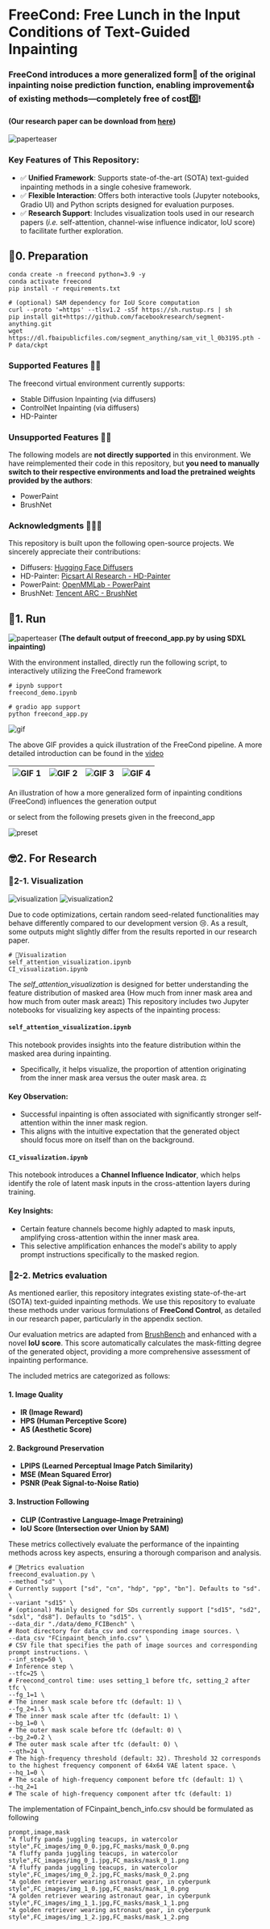 # FreeCond: Free Lunch in the Input Conditions of Text-Guided Inpainting
### FreeCond introduces a more generalized form💪 of the original inpainting noise prediction function, enabling improvement👍 of existing methods—completely free of cost0️⃣!
#### (Our research paper can be download from [here](./FreeCond%20Free%20Lunch%20in%20the%20Input%20Conditions%20of%20Text-Guided%20Inpainting.pdf))
![paperteaser](./demo_out/paper_teaser.jpg)
### Key Features of This Repository:
* ✅ **Unified Framework**: Supports state-of-the-art (SOTA) text-guided inpainting methods in a single cohesive framework.
* ✅ **Flexible Interaction**: Offers both interactive tools (Jupyter notebooks, Gradio UI) and Python scripts designed for evaluation purposes.
* ✅ **Research Support**: Includes visualization tools used in our research papers (*i.e.* self-attention, channel-wise influence indicator, IoU score) to facilitate further exploration.

## 🦦0. Preparation
```
conda create -n freecond python=3.9 -y
conda activate freecond
pip install -r requirements.txt

# (optional) SAM dependency for IoU Score computation
curl --proto '=https' --tlsv1.2 -sSf https://sh.rustup.rs | sh
pip install git+https://github.com/facebookresearch/segment-anything.git
wget https://dl.fbaipublicfiles.com/segment_anything/sam_vit_l_0b3195.pth -P data/ckpt
```
### Supported Features 🙆‍♀️
The freecond virtual environment currently supports:

* Stable Diffusion Inpainting (via diffusers)
* ControlNet Inpainting (via diffusers)
* HD-Painter
### Unsupported Features 🙅‍♀️
The following models are **not directly supported** in this environment. We have reimplemented their code in this repository, but **you need to manually switch to their respective environments and load the pretrained weights provided by the authors**:

* PowerPaint
* BrushNet
### Acknowledgments 🤩🤩🤩
This repository is built upon the following open-source projects. We sincerely appreciate their contributions:

* Diffusers: [Hugging Face Diffusers](https://github.com/huggingface/diffusers)
* HD-Painter: [Picsart AI Research - HD-Painter](https://github.com/Picsart-AI-Research/HD-Painter)
* PowerPaint: [OpenMMLab - PowerPaint](https://github.com/open-mmlab/PowerPaint)
* BrushNet: [Tencent ARC - BrushNet](https://github.com/TencentARC/BrushNet)
## 🐾1. Run
![paperteaser](./demo_out/github_teaser.jpg)
**(The default output of freecond_app.py by using SDXL inpainting)**

With the environment installed, directly run the following script, to interactively utilizing the FreeCond framework
```
# ipynb support
freecond_demo.ipynb
```
```
# gradio app support
python freecond_app.py
```
![gif](./freecond_demo.gif)

The above GIF provides a quick illustration of the FreeCond pipeline. A more detailed introduction can be found in the [video](./FreeCondDemo_video.mp4)


| ![GIF 1](./demo_data/corgi_input_256.gif) | ![GIF 2](./demo_data/corgi_fg_256.gif) | ![GIF 3](./demo_data/corgi_bg_256.gif) | ![GIF 4](./demo_data/corgi_fq_256.gif) |
|---------------------------------------|---------------------------------------|---------------------------------------|---------------------------------------|

An illustration of how a more generalized form of inpainting conditions (FreeCond) influences the generation output


or select from the following presets given in the freecond_app


![preset](./demo_out/preset.png)
## 🤓2. For Research
### 👀2-1. Visualization
![visualization](./demo_out/self_attn_multi.png)
![visualization2](./demo_out/CI_visualization.png)

Due to code optimizations, certain random seed-related functionalities may behave differently compared to our development version 😢. As a result, some outputs might slightly differ from the results reported in our research paper.
```
# 👀Visualization
self_attention_visualization.ipynb
CI_visualization.ipynb
```
The *self_attention_visualization* is designed for better understanding the feature distribution of masked area (How much from inner mask area and how much from outer mask area⚖️)
This repository includes two Jupyter notebooks for visualizing key aspects of the inpainting process:

#### `self_attention_visualization.ipynb`
This notebook provides insights into the feature distribution within the masked area during inpainting.
- Specifically, it helps visualize, the proportion of attention originating from the inner mask area versus the outer mask area. ⚖️

#### Key Observation:
- Successful inpainting is often associated with significantly stronger self-attention within the inner mask region.
- This aligns with the intuitive expectation that the generated object should focus more on itself than on the background.

#### `CI_visualization.ipynb`
This notebook introduces a **Channel Influence Indicator**, which helps identify the role of latent mask inputs in the cross-attention layers during training.

#### Key Insights:
- Certain feature channels become highly adapted to mask inputs, amplifying cross-attention within the inner mask area.
- This selective amplification enhances the model's ability to apply prompt instructions specifically to the masked region.

### 📏2-2. Metrics evaluation
As mentioned earlier, this repository integrates existing state-of-the-art (SOTA) text-guided inpainting methods. We use this repository to evaluate these methods under various formulations of **FreeCond Control**, as detailed in our research paper, particularly in the appendix section.

Our evaluation metrics are adapted from [BrushBench](https://github.com/TencentARC/BrushNet) and enhanced with a novel **IoU score**. This score automatically calculates the mask-fitting degree of the generated object, providing a more comprehensive assessment of inpainting performance.

The included metrics are categorized as follows:

#### 1. **Image Quality**
- **IR (Image Reward)**  
- **HPS (Human Perceptive Score)**  
- **AS (Aesthetic Score)**  

#### 2. **Background Preservation**
- **LPIPS (Learned Perceptual Image Patch Similarity)**  
- **MSE (Mean Squared Error)**  
- **PSNR (Peak Signal-to-Noise Ratio)**  

#### 3. **Instruction Following**
- **CLIP (Contrastive Language–Image Pretraining)**  
- **IoU Score (Intersection over Union by SAM)**  

These metrics collectively evaluate the performance of the inpainting methods across key aspects, ensuring a thorough comparison and analysis.
```
# 📏Metrics evaluation
freecond_evaluation.py \
--method "sd" \
# Currently support ["sd", "cn", "hdp", "pp", "bn"]. Defaults to "sd". \
--variant "sd15" \
# (optional) Mainly designed for SDs currently support ["sd15", "sd2", "sdxl", "ds8"]. Defaults to "sd15". \
--data_dir "./data/demo_FCIBench" \
# Root directory for data_csv and corresponding image sources. \
--data_csv "FCinpaint_bench_info.csv" \
# CSV file that specifies the path of image sources and corresponding prompt instructions. \
--inf_step=50 \
# Inference step \
--tfc=25 \
# Freecond_control time: uses setting_1 before tfc, setting_2 after tfc \
--fg_1=1 \
# The inner mask scale before tfc (default: 1) \
--fg_2=1.5 \
# The inner mask scale after tfc (default: 1) \
--bg_1=0 \
# The outer mask scale before tfc (default: 0) \
--bg_2=0.2 \
# The outer mask scale after tfc (default: 0) \
--qth=24 \
# The high-frequency threshold (default: 32). Threshold 32 corresponds to the highest frequency component of 64x64 VAE latent space. \
--hq_1=0 \
# The scale of high-frequency component before tfc (default: 1) \
--hq_2=1
# The scale of high-frequency component after tfc (default: 1)
```
The implementation of FCinpaint_bench_info.csv should be formulated as following
```
prompt,image,mask
"A fluffy panda juggling teacups, in watercolor style",FC_images/img_0_0.jpg,FC_masks/mask_0_0.png
"A fluffy panda juggling teacups, in watercolor style",FC_images/img_0_1.jpg,FC_masks/mask_0_1.png
"A fluffy panda juggling teacups, in watercolor style",FC_images/img_0_2.jpg,FC_masks/mask_0_2.png
"A golden retriever wearing astronaut gear, in cyberpunk style",FC_images/img_1_0.jpg,FC_masks/mask_1_0.png
"A golden retriever wearing astronaut gear, in cyberpunk style",FC_images/img_1_1.jpg,FC_masks/mask_1_1.png
"A golden retriever wearing astronaut gear, in cyberpunk style",FC_images/img_1_2.jpg,FC_masks/mask_1_2.png
```
